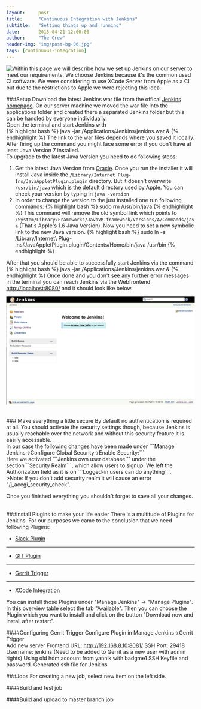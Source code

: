 ```yaml
---
layout:     post
title:      "Continuous Integration with Jenkins"
subtitle:   "Setting things up and running"
date:       2015-04-21 12:00:00
author:     "The Crew"
header-img: "img/post-bg-06.jpg"
tags: [continuous-integration]
---
```


<img style="float:left" src="{{ site.url }}/img/jenkins/jenkinsLogo.png" />
Within this page we will describe how we set up Jenkins on our server to meet our requirements. We choose Jenkins because it's the common used CI software. We were considering to use XCode Server from Apple as a CI but due to the restrictions to Apple we were rejecting this idea. 


###Setup
Download the latest Jenkins war file from the offical [Jenkins homepage](http://jenkins-ci.org/). 
On our server machine we moved the war file into the applications folder and created there a separated Jenkins folder but this can be handled by everyone individually.<br>
Open the terminal and start Jenkins with  
{% highlight bash %}
	java -jar /Applications/Jenkins/jenkins.war &
{% endhighlight %}
The link to the war files depends where you saved it locally. After firing up the command you might face some error if you don't have at least Java Version 7 installed.<br>
To upgrade to the latest Java Version you need to do following steps:<br>
1. Get the latest Java Version from [Oracle](https://www.java.com/de/download/mac_download.jsp). Once you run the installer it will install Java inside the ```/Library/Internet Plug-Ins/JavaAppletPlugin.plugin``` directory. But it doesn't overwrite ```/usr/bin/java``` which is the default directory used by Apple. You can check your version by typing in ```java -version ```<br>
2. In order to change the version to the just installed one run following commands:
{% highlight bash %}
	sudo rm /usr/bin/java
{% endhighlight %}
This command will remove the old symbol link which points to ```/System/Library/Frameworks/JavaVM.framework/Versions/A/Commands/java``` (That's Apple's 1.6 Java Version). Now you need to set a new symbolic link to the new Java version. 
{% highlight bash %}
	sudo ln -s /Library/Internet\ Plug-Ins/JavaAppletPlugin.plugin/Contents/Home/bin/java /usr/bin
{% endhighlight %}

After that you should be able to successfully start Jenkins via the command
{% highlight bash %}
	java -jar /Applications/Jenkins/jenkins.war &
{% endhighlight %}
Once done and you don't see any further error messages in the terminal you can reach Jenkins via the Webfrontend [http://localhost:8080/](http://localhost:8080/) and it should look like below.

![image](/img/jenkins/jenkins_overview.png)

<br>
### Make everything a little secure
By default no authentication is required at all. You should activate the security settings though, because Jenkins is usually reachable over the network and without this security feature it is easily accessable.<br>
In our case the following changes have been made under ```Manage Jenkins->Configure Global Security->Enable Security:```<br>
Here we activated ```Jenkins own user database``` under the section```Security Realm```, which allow users to signup. We left the Authorization field as it is on ```Logged-in users can do anything```.<br>
>Note: If you don't add security realm it will cause an error "/j_acegi_security_check".

Once you finished everything you shouldn't forget to save all your changes.

<br>
###Install Plugins to make your life easier
There is a multitude of Plugins for Jenkins. For our purposes we came to the conclusion that we need following Plugins:


* [Slack Plugin](https://wiki.jenkins-ci.org/display/JENKINS/Slack+Plugin)

***
* [GIT Plugin](https://wiki.jenkins-ci.org/display/JENKINS/Git+Plugin)

***
* [Gerrit Trigger](https://wiki.jenkins-ci.org/display/JENKINS/Gerrit+Trigger)

***
* [XCode Integration](https://wiki.jenkins-ci.org/display/JENKINS/Xcode+Plugin)


You can install those Plugins under "Manage Jenkins" -> "Manage Plugins". In this overview table select the tab "Available". Then you can choose the Plugin which you want to install and click on the button "Download now and install after restart".

####Configuring Gerrit Trigger
Configure Plugin in Manage Jenkins->Gerrit Trigger<br>
Add new server
Frontend URL: http://192.168.8.10:8081/
SSH Port: 29418
Username: jenkins (Need to be added to Gerrit as a new user with admin rights)
       Using old hdm account from yannik with badgme1
SSH Keyfile and password. Generated ssh file for Jenkins

###Jobs
For creating a new job, select new item on the left side. 

####Build and test job


####Build and upload to master branch job